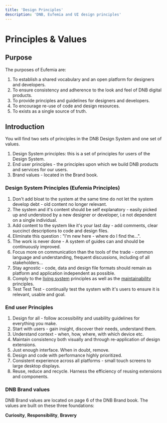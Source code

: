 ```yaml
---
title: 'Design Principles'
description: 'DNB, Eufemia and UI design principles'
---
```


# Principles & Values

## Purpose

The purposes of Eufemia are:

1. To establish a shared vocabulary and an open platform for designers and developers.
1. To ensure consistency and adherence to the look and feel of DNB digital products.
1. To provide principles and guidelines for designers and developers.
1. To encourage re-use of code and design resources.
1. To exists as a single source of truth.

## Introduction

You will find two sets of principles in the DNB Design System and one set of values.

1.  Design System principles: this is a set of principles for users of the Design System.
1.  End user principles - the principles upon which we build DNB products and services for our users.
1.  Brand values - located in the Brand book.

### Design System Principles (Eufemia Principles)

1. Don't add bloat to the system at the same time do not let the system develop debt - old content no longer relevant.
1. The system and it's content should be self explanatory - easily picked up and understood by a new designer or developer, i.e not dependent on a single individual.
1. Add content to the system like it's your last day - add comments, clear succinct descriptions to code and design files.
1. Eliminate this question : "I'm new here - where do I find the...".
1. The work is never done - A system of guides can and should be continuously improved.
1. Focus more on communication than the tools of the trade - common language and understanding, frequent discussions, including of all stakeholders...
1. Stay agnostic - code, data and design file formats should remain as platform and application independent as possible.
1. Comply to the [living system](/uilib/getting-started/living-system) principles as well as the [maintainability](/uilib/getting-started/maintainability) principles.
1. Test Test Test - continually test the system with it's users to ensure it is relevant, usable and goal.

### End user Principles

1. Design for all - follow accessibility and usability guidelines for everything you make.
1. Start with users - gain insight, discover their needs, understand them.
1. Understand context - when, how, where, with which device etc.
1. Maintain consistency both visually and through re-application of design extensions.
1. Just enough interface. When in doubt, remove.
1. Design and code with performance highly prioritized.
1. Consistent experience across all platforms - small touch screens to large desktop displays.
1. Reuse, reduce and recycle. Harness the efficiency of reusing extensions and components.

### DNB Brand values

DNB Brand values are located on page 6 of the DNB Brand book. The values are built on these three foundations:

**Curiosity**, **Responsibility**, **Bravery**
